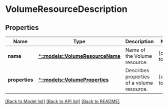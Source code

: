 # VolumeResourceDescription

## Properties
Name | Type | Description | Notes
------------ | ------------- | ------------- | -------------
**name** | [***::models::VolumeResourceName**](VolumeResourceName.md) | Name of the Volume resource. | [default to null]
**properties** | [***::models::VolumeProperties**](VolumeProperties.md) | Describes properties of a volume resource. | [default to null]

[[Back to Model list]](../README.md#documentation-for-models) [[Back to API list]](../README.md#documentation-for-api-endpoints) [[Back to README]](../README.md)


